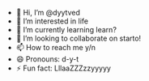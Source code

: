 - 👋 Hi, I’m @dyytved
- 👀 I’m interested in life
- 🌱 I’m currently learning learn?
- 💞️ I’m looking to collaborate on starto!
- 📫 How to reach me y/n
- 😄 Pronouns: d-y-t
- ⚡ Fun fact: LllaaZZZzzyyyyy

<!---
dyytved/dyytved is a ✨ special ✨ repository because its `README.md` (this file) appears on your GitHub profile.
You can click the Preview link to take a look at your changes.
--->
